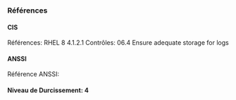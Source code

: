### Références

#### CIS
Références: RHEL 8 4.1.2.1
Contrôles: 06.4 Ensure adequate storage for logs

#### ANSSI
Référence ANSSI:

#### Niveau de Durcissement: 4
